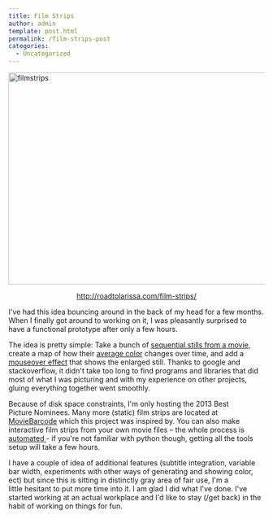 ```yaml
---
title: Film Strips
author: admin
template: post.html
permalink: /film-strips-post
categories:
  - Uncategorized
---
```

[<img class="alignnone  wp-image-220" alt="filmstrips" src="http://www.roadtolarissa.com/wp-content/uploads/2013/05/filmstrips.png" width="640" height="417" />][1]

<p style="text-align: center;">
  <a href="http://roadtolarissa.com/film-strips/">http://roadtolarissa.com/film-strips/</a>
</p>

I've had this idea bouncing around in the back of my head for a few months. When I finally got around to working on it, I was pleasantly surprised to have a functional prototype after only a few hours.

The idea is pretty simple: Take a bunch of [sequential stills from a movie][2], create a map of how their [average color][3] changes over time, and add a [mouseover effect][4] that shows the enlarged still. Thanks to google and stackoverflow, it didn't take too long to find programs and libraries that did most of what I was picturing and with my experience on other projects, gluing everything together went smoothly.

Because of disk space constraints, I'm only hosting the 2013 Best Picture Nominees. Many more (static) film strips are located at [MovieBarcode][5] which this project was inspired by. You can also make interactive film strips from your own movie files &#8211; the whole process is [automated ][6]- if you're not familiar with python though, getting all the tools setup will take a few hours.

I have a couple of idea of additional features (subtitle integration, variable bar width, experiments with other ways of generating and showing color, ect) but since this is sitting in distinctly gray area of fair use, I'm a little hesitant to put more time into it. I am glad I did what I've done. I've started working at an actual workplace and I'd like to stay (/get back) in the habit of working on things for fun.

 [1]: http://roadtolarissa.com/film-strips/
 [2]: http://www.ffmpeg.org/
 [3]: http://www.pythonware.com/products/pil/
 [4]: http://d3js.org/
 [5]: http://moviebarcode.tumblr.com/
 [6]: https://github.com/1wheel/film-strips
